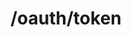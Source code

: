 ---
title: /oauth/token
excerpt: >-
  OAuth access token endpoint. Please see Access Token documentation for more
  information.
api:
  file: oas.json
  operationId: post_oauth-token
hidden: false
---